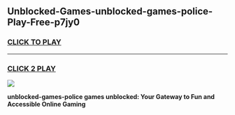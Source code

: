 
## Unblocked-Games-unblocked-games-police-Play-Free-p7jy0
<h3>
<a href="https://premium76.site?title=unblocked-games-police&ref=09A">CLICK TO PLAY</a></h3>
<hr>

<h3>
<a href="https://premium76.site?title=unblocked-games-police&ref=09A">CLICK 2 PLAY</a>
  
</h3>

<a href="https://premium76.site?title=unblocked-games-police&ref=09A"><img src="https://clearcache.store/games.png"></a>


**unblocked-games-police games unblocked: Your Gateway to Fun and Accessible Online Gaming**
